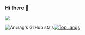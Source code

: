 ### Hi there 👋

<!--
**Twip-Emma/Twip-Emma** is a ✨ _special_ ✨ repository because its `README.md` (this file) appears on your GitHub profile.

Here are some ideas to get you started:

- 🔭 I’m currently working on ...
- 🌱 I’m currently learning ...
- 👯 I’m looking to collaborate on ...
- 🤔 I’m looking for help with ...
- 💬 Ask me about ...
- 📫 How to reach me: ...
- 😄 Pronouns: ...
- ⚡ Fun fact: ...
-->
![](https://visitor-badge.glitch.me/badge?page_id=Twip-Emma.readme)

![Anurag's GitHub stats](https://github-readme-stats.vercel.app/api?username=Twip-Emma&show_icons=true&theme=radical)[![Top Langs](https://github-readme-stats.vercel.app/api/top-langs/?username=Twip-Emma&langs_count=8)](https://github.com/anuraghazra/github-readme-stats)
<!-- ？ -->

